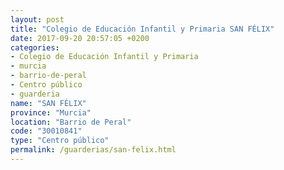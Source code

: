 ```yaml
---
layout: post
title: "Colegio de Educación Infantil y Primaria SAN FÉLIX"
date: 2017-09-20 20:57:05 +0200
categories:
- Colegio de Educación Infantil y Primaria
- murcia
- barrio-de-peral
- Centro público
- guarderia
name: "SAN FÉLIX"
province: "Murcia"
location: "Barrio de Peral"
code: "30010841"
type: "Centro público"
permalink: /guarderias/san-felix.html
---
```

